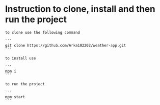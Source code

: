 # Instruction to clone, install and then run the project

    to clone use the following command

    ```
    git clone https://github.com/Arka102202/weather-app.git
    ```

    to install use

    ```
    npm i
    ```

    to run the project

    ```
    npm start
    ```